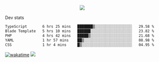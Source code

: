 <h3 align="center">
  <a href="https://github.com/spoopy2023">
      <img src="https://github-profile-trophy.vercel.app/?username=Spoopy2023&no-bg=true&no-frame=true">
  </a>
</h3>

Dev stats
<!--START_SECTION:waka-->

```txt
TypeScript       6 hrs 25 mins   ███████▒░░░░░░░░░░░░░░░░░   29.58 %
Blade Template   5 hrs 10 mins   ██████░░░░░░░░░░░░░░░░░░░   23.82 %
PHP              4 hrs 42 mins   █████▒░░░░░░░░░░░░░░░░░░░   21.68 %
YAML             1 hr 57 mins    ██▒░░░░░░░░░░░░░░░░░░░░░░   08.98 %
CSS              1 hr 4 mins     █▒░░░░░░░░░░░░░░░░░░░░░░░   04.95 %
```

<!--END_SECTION:waka-->
[![wakatime](https://wakatime.com/badge/user/018ece4c-ff65-47b1-86a2-26e4e720c978.svg)](https://wakatime.com/@mac_g)
<img src="https://camo.githubusercontent.com/935c1e1091fb0ce9d975d06263ed4bc014721cd7e52b557f59b07c85da01afe3/68747470733a2f2f6b6f6d617265762e636f6d2f67687076632f3f757365726e616d653d5843726166744d616e3532266c6162656c3d566965777326636f6c6f723d626c7565267374796c653d706c6173746963">
